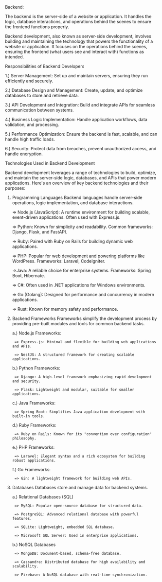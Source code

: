 Backend:


The backend is the server-side of a website or application. It handles the logic, database interactions, and operations behind the scenes to ensure the frontend functions properly.



Backend development, also known as server-side development, involves building and maintaining the technology that powers the functionality of a website or application. It focuses on the operations behind the scenes, ensuring the frontend (what users see and interact with) functions as intended.


Responsibilities of Backend Developers

1.) Server Management: Set up and maintain servers, ensuring they run efficiently and securely.

2.) Database Design and Management: Create, update, and optimize databases to store and retrieve data.

3.) API Development and Integration: Build and integrate APIs for seamless communication between systems.

4.) Business Logic Implementation: Handle application workflows, data validation, and processing.

5.) Performance Optimization: Ensure the backend is fast, scalable, and can handle high traffic loads.

6.) Security: Protect data from breaches, prevent unauthorized access, and handle encryption.



Technologies Used in Backend Development

Backend development leverages a range of technologies to build, optimize, and maintain the server-side logic, databases, and APIs that power modern applications. Here's an overview of key backend technologies and their purposes:


1. Programming Languages
Backend languages handle server-side operations, logic implementation, and database interactions.

    => Node.js (JavaScript): A runtime environment for building scalable, event-driven applications. Often used with Express.js.

    => Python: Known for simplicity and readability. Common frameworks: Django, Flask, and FastAPI.

    => Ruby: Paired with Ruby on Rails for building dynamic web applications.

    => PHP: Popular for web development and powering platforms like WordPress. Frameworks: Laravel, CodeIgniter.

    =>Java: A reliable choice for enterprise systems. Frameworks: Spring Boot, Hibernate.

    => C#: Often used in .NET applications for Windows environments.

    => Go (Golang): Designed for performance and concurrency in modern applications.

    => Rust: Known for memory safety and performance.

2. Backend Frameworks
Frameworks simplify the development process by providing pre-built modules and tools for common backend tasks.

    a.) Node.js Frameworks:

        => Express.js: Minimal and flexible for building web applications and APIs.

        => NestJS: A structured framework for creating scalable applications.

    b.) Python Frameworks:

        => Django: A high-level framework emphasizing rapid development and security.

        => Flask: Lightweight and modular, suitable for smaller applications.

    c.) Java Frameworks:

        => Spring Boot: Simplifies Java application development with built-in tools.

    d.) Ruby Frameworks:

        => Ruby on Rails: Known for its "convention over configuration" philosophy.

    e.) PHP Frameworks:

        => Laravel: Elegant syntax and a rich ecosystem for building robust applications.

    f.) Go Frameworks:

        => Gin: A lightweight framework for building web APIs.


3. Databases
Databases store and manage data for backend systems.

    a.) Relational Databases (SQL)

        => MySQL: Popular open-source database for structured data.

        => PostgreSQL: Advanced relational database with powerful features.

        => SQLite: Lightweight, embedded SQL database.

        => Microsoft SQL Server: Used in enterprise applications.

    b.) NoSQL Databases

        => MongoDB: Document-based, schema-free database.

        => Cassandra: Distributed database for high availability and scalability.
        
        => Firebase: A NoSQL database with real-time synchronization.
